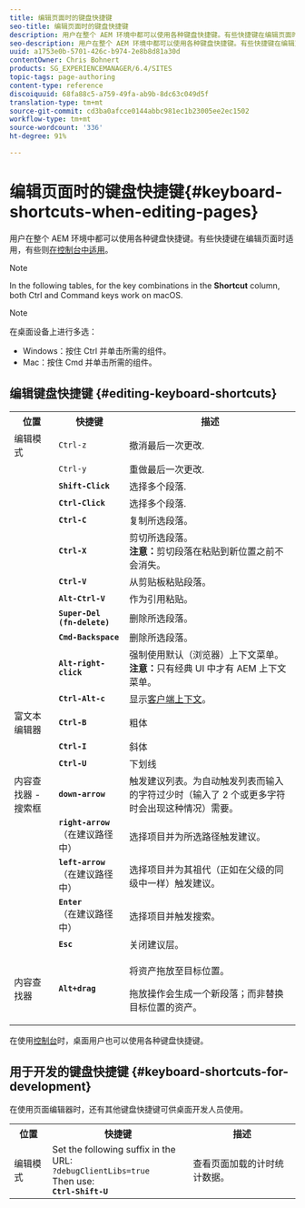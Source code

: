 ```yaml
---
title: 编辑页面时的键盘快捷键
seo-title: 编辑页面时的键盘快捷键
description: 用户在整个 AEM 环境中都可以使用各种键盘快捷键。有些快捷键在编辑页面时适用，有些则在控制台中适用。
seo-description: 用户在整个 AEM 环境中都可以使用各种键盘快捷键。有些快捷键在编辑页面时适用，有些则在控制台中适用。
uuid: a1753e0b-5701-426c-b974-2e8b8d81a30d
contentOwner: Chris Bohnert
products: SG_EXPERIENCEMANAGER/6.4/SITES
topic-tags: page-authoring
content-type: reference
discoiquuid: 68fa88c5-a759-49fa-ab9b-8dc63c049d5f
translation-type: tm+mt
source-git-commit: cd3ba0afcce0144abbc981ec1b23005ee2ec1502
workflow-type: tm+mt
source-wordcount: '336'
ht-degree: 91%

---
```



# 编辑页面时的键盘快捷键{#keyboard-shortcuts-when-editing-pages}

用户在整个 AEM 环境中都可以使用各种键盘快捷键。有些快捷键在编辑页面时适用，有些则[在控制台中适用](/help/sites-classic-ui-authoring/author-env-keyboard-shortcuts.md)。

>[!NOTE]
>
>In the following tables, for the key combinations in the **Shortcut** column, both Ctrl and Command keys work on macOS.

>[!NOTE]
>
>在桌面设备上进行多选：
>
>* Windows：按住 Ctrl 并单击所需的组件。
>* Mac：按住 Cmd 并单击所需的组件。

>



## 编辑键盘快捷键 {#editing-keyboard-shortcuts}

<table> 
 <tbody> 
  <tr> 
   <th>位置</th> 
   <th>快捷键</th> 
   <th>描述</th> 
  </tr> 
  <tr> 
   <td>编辑模式</td> 
   <td><code>Ctrl-z</code></td> 
   <td>撤消最后一次更改.</td> 
  </tr> 
  <tr> 
   <td> </td> 
   <td><code>Ctrl-y</code></td> 
   <td>重做最后一次更改.</td> 
  </tr> 
  <tr> 
   <td> </td> 
   <td><strong><code>Shift-Click</code></strong></td> 
   <td>选择多个段落.</td> 
  </tr> 
  <tr> 
   <td> </td> 
   <td><strong><code>Ctrl-Click</code></strong></td> 
   <td>选择多个段落.</td> 
  </tr> 
  <tr> 
   <td> </td> 
   <td><strong><code>Ctrl-C</code></strong></td> 
   <td>复制所选段落。</td> 
  </tr> 
  <tr> 
   <td> </td> 
   <td><strong><code>Ctrl-X</code></strong></td> 
   <td>剪切所选段落。<strong><br />注意：</strong>剪切段落在粘贴到新位置之前不会消失。</td> 
  </tr> 
  <tr> 
   <td> </td> 
   <td><strong><code>Ctrl-V</code></strong></td> 
   <td>从剪贴板粘贴段落。</td> 
  </tr> 
  <tr> 
   <td> </td> 
   <td><strong><code>Alt-Ctrl-V</code></strong></td> 
   <td>作为引用粘贴。</td> 
  </tr> 
  <tr> 
   <td> </td> 
   <td><strong><code>Super-Del (fn-delete)</code></strong></td> 
   <td>删除所选段落。</td> 
  </tr> 
  <tr> 
   <td> </td> 
   <td><strong><code>Cmd-Backspace</code></strong></td> 
   <td>删除所选段落。</td> 
  </tr> 
  <tr> 
   <td> </td> 
   <td><strong><code>Alt-right-click</code></strong></td> 
   <td>强制使用默认（浏览器）上下文菜单。<br />
<strong>注意：</strong>只有经典 UI 中才有 AEM 上下文菜单。</td> 
  </tr> 
  <tr> 
   <td> </td> 
   <td><strong><code>Ctrl-Alt-c</code></strong></td> 
   <td>显示<a href="/help/sites-administering/client-context.md">客户端上下文</a>。</td> 
  </tr> 
  <tr> 
   <td>富文本编辑器<br /> </td> 
   <td><strong><code>Ctrl-B</code></strong><br /> </td> 
   <td>粗体</td> 
  </tr> 
  <tr> 
   <td> </td> 
   <td><strong><code>Ctrl-I</code></strong><br /> </td> 
   <td>斜体<br /> </td> 
  </tr> 
  <tr> 
   <td> </td> 
   <td><strong><code>Ctrl-U</code></strong><br /> </td> 
   <td>下划线</td> 
  </tr> 
  <tr> 
   <td>内容查找器 - 搜索框</td> 
   <td><strong><code>down-arrow</code></strong></td> 
   <td>触发建议列表。为自动触发列表而输入的字符过少时（输入了 2 个或更多字符时会出现这种情况）需要。</td> 
  </tr> 
  <tr> 
   <td> </td> 
   <td><strong><code>right-arrow</code></strong><br /> （在建议路径中）</td> 
   <td>选择项目并为所选路径触发建议。</td> 
  </tr> 
  <tr> 
   <td> </td> 
   <td><strong><code>left-arrow</code></strong><br /> （在建议路径中）</td> 
   <td>选择项目并为其祖代（正如在父级的同级中一样）触发建议。</td> 
  </tr> 
  <tr> 
   <td> </td> 
   <td><strong><code>Enter</code></strong><br /> （在建议路径中）</td> 
   <td>选择项目并触发搜索。</td> 
  </tr> 
  <tr> 
   <td> </td> 
   <td><strong><code>Esc</code></strong></td> 
   <td>关闭建议层。</td> 
  </tr> 
  <tr> 
   <td>内容查找器<br /> </td> 
   <td><strong><code>Alt+drag</code></strong></td> 
   <td><p>将资产拖放至目标位置。</p> <p>拖放操作会生成一个新段落；而非替换目标位置的资产。</p> </td> 
  </tr> 
 </tbody> 
</table>

在使用[控制台](/help/sites-classic-ui-authoring/author-env-keyboard-shortcuts.md)时，桌面用户也可以使用各种键盘快捷键。

## 用于开发的键盘快捷键 {#keyboard-shortcuts-for-development}

在使用页面编辑器时，还有其他键盘快捷键可供桌面开发人员使用。

<table> 
 <tbody> 
  <tr> 
   <th>位置</th> 
   <th>快捷键</th> 
   <th>描述</th> 
  </tr> 
  <tr> 
   <td>编辑模式</td> 
   <td>Set the following suffix in the URL:<br /> <code>?debugClientLibs=true</code><br /> Then use:<br /> <strong><code>Ctrl-Shift-U</code></strong></td> 
   <td>查看页面加载的计时统计数据。</td> 
  </tr> 
 </tbody> 
</table>

